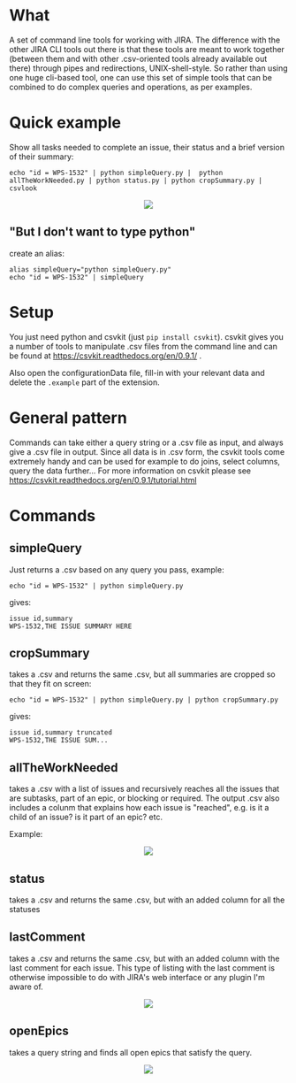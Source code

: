 # What

A set of command line tools for working with JIRA. The difference with the other JIRA CLI tools out there is that these tools are meant to work together (between them and with other .csv-oriented tools already available out there) through pipes and redirections, UNIX-shell-style. So rather than using one huge cli-based tool, one can use this set of simple tools that can be combined to do complex queries and operations, as per examples.

# Quick example

Show all tasks needed to complete an issue, their status and a brief version of their summary:

```echo "id = WPS-1532" | python simpleQuery.py |  python allTheWorkNeeded.py | python status.py | python cropSummary.py | csvlook```

<p align="center">
  <img src="https://raw.githubusercontent.com/davidedc/JIRA-composable-command-line-workflows/master/readme-images/img4.png">
</p>

## "But I don't want to type python"

create an alias:

```alias simpleQuery="python simpleQuery.py"```<br>
```echo "id = WPS-1532" | simpleQuery```

# Setup
You just need python and csvkit (just ```pip install csvkit```). csvkit gives you a number of tools to manipulate .csv files from the command line and can be found at https://csvkit.readthedocs.org/en/0.9.1/ .

Also open the configurationData file, fill-in with your relevant data and delete the ```.example``` part of the extension.

# General pattern
Commands can take either a query string or a .csv file as input, and always give a .csv file in output. Since all data is in .csv form, the csvkit tools come extremely handy and can be used for example to do joins, select columns, query the data further... For more information on csvkit please see https://csvkit.readthedocs.org/en/0.9.1/tutorial.html

# Commands

## simpleQuery

Just returns a .csv based on any query you pass, example:

```echo "id = WPS-1532" | python simpleQuery.py```

gives:

```issue id,summary```<br>
```WPS-1532,THE ISSUE SUMMARY HERE```

## cropSummary

takes a .csv and returns the same .csv, but all summaries are cropped so that they fit on screen:

```echo "id = WPS-1532" | python simpleQuery.py | python cropSummary.py ```

gives:

```issue id,summary truncated```<br>
```WPS-1532,THE ISSUE SUM...```

## allTheWorkNeeded

takes a .csv with a list of issues and recursively reaches all the issues that are subtasks, part of an epic, or blocking or required. The output .csv also includes a colunm that explains how each issue is "reached", e.g. is it a child of an issue? is it part of an epic? etc.

Example:

<p align="center">
  <img src="https://raw.githubusercontent.com/davidedc/JIRA-composable-command-line-workflows/master/readme-images/img1.png">
</p>


## status

takes a .csv and returns the same .csv, but with an added column for all the statuses

## lastComment

takes a .csv and returns the same .csv, but with an added column with the last comment for each issue. This type of listing with the last comment is otherwise impossible to do with JIRA's web interface or any plugin I'm aware of.

<p align="center">
  <img src="https://raw.githubusercontent.com/davidedc/JIRA-composable-command-line-workflows/master/readme-images/img2.png">
</p>

## openEpics

takes a query string and finds all open epics that satisfy the query.

<p align="center">
  <img src="https://raw.githubusercontent.com/davidedc/JIRA-composable-command-line-workflows/master/readme-images/img3.png">
</p>

